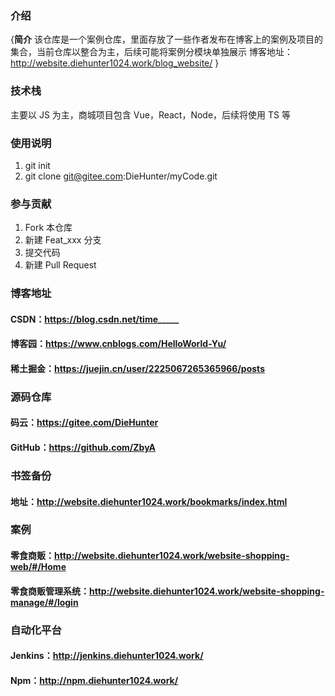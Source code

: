 ### 介绍

{**简介**
该仓库是一个案例仓库，里面存放了一些作者发布在博客上的案例及项目的集合，当前仓库以整合为主，后续可能将案例分模块单独展示
博客地址：http://website.diehunter1024.work/blog_website/
}

### 技术栈

主要以 JS 为主，商城项目包含 Vue，React，Node，后续将使用 TS 等

### 使用说明

1.  git init
2.  git clone git@gitee.com:DieHunter/myCode.git

### 参与贡献

1.  Fork 本仓库
2.  新建 Feat_xxx 分支
3.  提交代码
4.  新建 Pull Request

### 博客地址

#### CSDN：https://blog.csdn.net/time_____
#### 博客园：https://www.cnblogs.com/HelloWorld-Yu/
#### 稀土掘金：https://juejin.cn/user/2225067265365966/posts

### 源码仓库

#### 码云：https://gitee.com/DieHunter
#### GitHub：https://github.com/ZbyA

### 书签备份

#### 地址：http://website.diehunter1024.work/bookmarks/index.html

### 案例

#### 零食商贩：http://website.diehunter1024.work/website-shopping-web/#/Home
#### 零食商贩管理系统：http://website.diehunter1024.work/website-shopping-manage/#/login

### 自动化平台

#### Jenkins：http://jenkins.diehunter1024.work/
#### Npm：http://npm.diehunter1024.work/